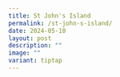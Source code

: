 ```yaml
---
title: St John's Island
permalink: /st-john-s-island/
date: 2024-05-10
layout: post
description: ""
image: ""
variant: tiptap
---
```


